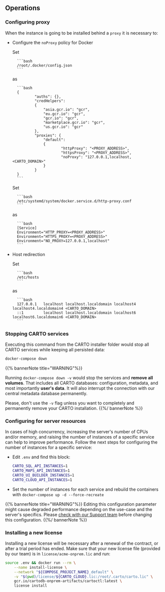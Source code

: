 ## Operations

### Configuring proxy

When the instance is going to be installed behind a `proxy` it is necessary to:

* Configure the `noProxy` policy for Docker

	Set

		```bash
		/root/.docker/config.json
		```

	as	

		```bash
		{
    			"auths": {},
    			"credHelpers":
    			{
        			"asia.gcr.io": "gcr",
        			"eu.gcr.io": "gcr",
        			"gcr.io": "gcr",
        			"marketplace.gcr.io": "gcr",
        			"us.gcr.io": "gcr"
    			},
    			"proxies": {
        			"default":
        			{
            				"httpProxy": "<PROXY_ADDRESS>",
            				"httpsProxy": "<PROXY_ADDRESS>",
            				"noProxy": "127.0.0.1,localhost,<CARTO_DOMAIN>"
        			}
    			}
		}
		```

	Set

		```bash
		/etc/systemd/system/docker.service.d/http-proxy.conf
		```

	as

		```bash
		[Service]
		Environment="HTTP_PROXY=<PROXY_ADDRESS>"
		Environment="HTTPS_PROXY=<PROXY_ADDRESS>"
		Environment="NO_PROXY=127.0.0.1,localhost"
		``` 

* Host redirection

	Set

		```bash
		/etc/hosts
		```

	as

		```bash
		127.0.0.1   localhost localhost.localdomain localhost4 localhost4.localdomain4 <CARTO_DOMAIN>
		::1         localhost localhost.localdomain localhost6 localhost6.localdomain6 <CARTO_DOMAIN>
		```

### Stopping CARTO services

Executing this command from the CARTO installer folder would stop all CARTO services while keeping all persisted data:

```bash
docker-compose down
```

{{% bannerNote title="WARNING"%}}

Running `docker-compose down -v` would stop the services and **remove all volumes**. That includes all CARTO databases: configuration, metadata, and most importantly **user's data**. It will also interrupt the connection with our central metadata database permanently. 

Please, don't use the `-v` flag unless you want to completely and permanently remove your CARTO installation.
{{%/ bannerNote %}}


<!-- 
### Upgrading

Upgrading the installation requires a new installer package provided by the CARTO team. Follow these steps to have your instance updated


### Persisting configuration across upgrades

Using `.env.customer` file to persist configuration
-->

### Configuring for server resources

In cases of high concurrency, increasing the server's number of CPUs and/or memory, and raising the number of instances of a specific service can help to improve performance. Follow the next steps for configuring the number of instances for a specific service:

* Edit `.env` and find this block:
	```bash
	CARTO_SQL_API_INSTANCES=1
	CARTO_MAPS_API_INSTANCES=1
	CARTO_UI_BUILDER_INSTANCES=1
	CARTO_CLOUD_API_INSTANCES=1
	```
* Set the number of instances for each service and rebuild the containers with `docker-compose up -d --force-recreate`

{{% bannerNote title="WARNING"%}}
Editing this configuration parameter might cause degraded performance depending on the use-case and the server's specifics. Please [check with our Support team](mailto:enterprise-support@carto.com) before changing this configuration.
{{%/ bannerNote %}}

### Installing a new license

Installing a new license will be necessary after a renewal of the contract, or after a trial period has ended.
Make sure that your new license file (provided by our team) is in `license/acme-onprem.lic` and run:

```bash
source .env && docker run --rm \
    --name install-license \
    --network "${COMPOSE_PROJECT_NAME}_default" \
    -v "$(pwd)/license/${CARTO_CLOUD}.lic:/root/.carto/carto.lic" \
    gcr.io/cartodb-onprem-artifacts/cartoctl:latest \
    license install
```


